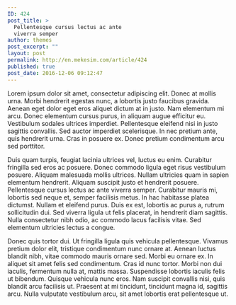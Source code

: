 ```yaml
---
ID: 424
post_title: >
  Pellentesque cursus lectus ac ante
  viverra semper
author: themes
post_excerpt: ""
layout: post
permalink: http://en.mekesim.com/article/424
published: true
post_date: 2016-12-06 09:12:47
---
```

Lorem ipsum dolor sit amet, consectetur adipiscing elit. Donec at mollis urna. Morbi hendrerit egestas nunc, a lobortis justo faucibus gravida. Aenean eget dolor eget eros aliquet dictum at in justo. Nam elementum mi arcu. Donec elementum cursus purus, in aliquam augue efficitur eu. Vestibulum sodales ultrices imperdiet. Pellentesque eleifend nisi in justo sagittis convallis. Sed auctor imperdiet scelerisque. In nec pretium ante, quis hendrerit urna. Cras in posuere ex. Donec pretium condimentum arcu sed porttitor.

Duis quam turpis, feugiat lacinia ultrices vel, luctus eu enim. Curabitur fringilla sed eros ac posuere. Donec commodo ligula eget risus vestibulum posuere. Aliquam malesuada mollis ultrices. Nullam ultricies quam in sapien elementum hendrerit. Aliquam suscipit justo et hendrerit posuere. Pellentesque cursus lectus ac ante viverra semper. Curabitur mauris mi, lobortis sed neque et, semper facilisis metus. In hac habitasse platea dictumst. Nullam et eleifend purus. Duis ex est, lobortis ac purus a, rutrum sollicitudin dui. Sed viverra ligula ut felis placerat, in hendrerit diam sagittis. Nulla consectetur nibh odio, ac commodo lacus facilisis vitae. Sed elementum ultricies lectus a congue.

Donec quis tortor dui. Ut fringilla ligula quis vehicula pellentesque. Vivamus pretium dolor elit, tristique condimentum nunc ornare at. Aenean luctus blandit nibh, vitae commodo mauris ornare sed. Morbi eu ornare ex. In aliquet sit amet felis sed condimentum. Cras id nunc tortor. Morbi non dui iaculis, fermentum nulla at, mattis massa. Suspendisse lobortis iaculis felis ut bibendum. Quisque vehicula nunc eros. Nam suscipit convallis nisi, quis blandit arcu facilisis ut. Praesent at mi tincidunt, tincidunt magna id, sagittis arcu. Nulla vulputate vestibulum arcu, sit amet lobortis erat pellentesque ut.